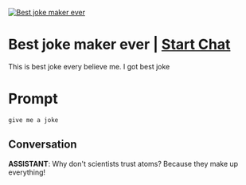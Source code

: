 
[![Best joke maker ever](https://flow-prompt-covers.s3.us-west-1.amazonaws.com/icon/minimalist/mini_10.png)](https://gptcall.net/chat.html?data=%7B%22contact%22%3A%7B%22id%22%3A%22P2TrNWQd_5tHSHpqtxBkL%22%2C%22flow%22%3Atrue%7D%7D)
# Best joke maker ever | [Start Chat](https://gptcall.net/chat.html?data=%7B%22contact%22%3A%7B%22id%22%3A%22P2TrNWQd_5tHSHpqtxBkL%22%2C%22flow%22%3Atrue%7D%7D)
This is best joke every believe me. I got best joke

# Prompt

```
give me a joke
```

## Conversation

**ASSISTANT**: Why don't scientists trust atoms? Because they make up everything!


